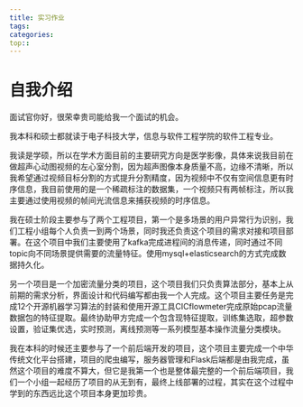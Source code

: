 ```yaml
---
title: 实习作业
tags:
categories:
top::
---
```


# 自我介绍

<!--more-->

面试官你好，很荣幸贵司能给我一个面试的机会。

我本科和硕士都就读于电子科技大学，信息与软件工程学院的软件工程专业。

我读是学硕，所以在学术方面目前的主要研究方向是医学影像，具体来说我目前在做超声心动图视频的左心室分割，因为超声图像本身质量不高，边缘不清晰，所以我希望通过视频目标分割的方式提升分割精度，因为视频中不仅有空间信息更有时序信息，我目前使用的是一个稀疏标注的数据集，一个视频只有两帧标注，所以我主要通过使用视频的帧间光流信息来捕获视频的时序信息。

我在硕士阶段主要参与了两个工程项目，第一个是多场景的用户异常行为识别，我们工程小组每个人负责一到两个场景，同时我还负责这个项目的需求对接和项目部署。在这个项目中我们主要使用了kafka完成进程间的消息传递，同时通过不同topic向不同场景提供需要的流量特征。使用mysql+elasticsearch的方式完成数据持久化。

另一个项目是一个加密流量分类的项目，这个项目我们只负责算法部分，基本上从前期的需求分析，界面设计和代码编写都由我一个人完成。这个项目主要任务是完成12个开源机器学习算法的封装和使用开源工具CICflowmeter完成原始pcap流量数据包的特征提取。最终协助甲方完成一个包含现特征提取，训练集选取，超参数设置，验证集优选，实时预测，离线预测等一系列模型基本操作流量分类模块。

我在本科的时候还主要参与了一个前后端开发的项目，这个项目主要完成一个中华传统文化平台搭建，项目的爬虫编写，服务器管理和Flask后端都是由我完成，虽然这个项目的难度不算大，但它是我第一个也是整体最完整的一个前后端项目，我们一个小组一起经历了项目的从无到有，最终上线部署的过程，其实在这个过程中学到的东西远比这个项目本身更加珍贵。